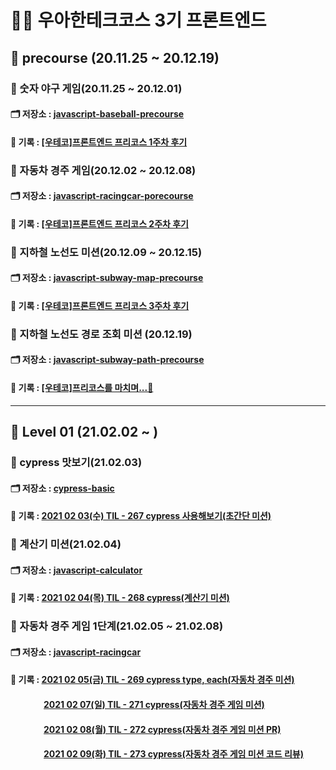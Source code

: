 # 🚀🚀 우아한테크코스 3기 프론트엔드

## 🌱 precourse (20.11.25 ~ 20.12.19)

### 🚀 숫자 야구 게임(20.11.25 ~ 20.12.01)

#### 🗂 저장소 : [javascript-baseball-precourse](https://github.com/YUJO42/javascript-baseball-precourse/tree/yujo42)

#### 📝 기록 : [[우테코]프론트엔드 프리코스 1주차 후기](https://velog.io/@yujo/%EC%9A%B0%ED%85%8C%EC%BD%94%ED%94%84%EB%A1%A0%ED%8A%B8%EC%97%94%EB%93%9C-%ED%94%84%EB%A6%AC%EC%BD%94%EC%8A%A4-1%EC%A3%BC%EC%B0%A8-%ED%9B%84%EA%B8%B0)

### 🚀 자동차 경주 게임(20.12.02 ~ 20.12.08)

#### 🗂 저장소 : [javascript-racingcar-porecourse](https://github.com/YUJO42/javascript-racingcar-precourse/tree/yujo42)

#### 📝 기록 : [[우테코]프론트엔드 프리코스 2주차 후기](https://velog.io/@yujo/woowa-precourse-week2)

### 🚀 지하철 노선도 미션(20.12.09 ~ 20.12.15)

#### 🗂 저장소 : [javascript-subway-map-precourse](https://github.com/YUJO42/javascript-subway-map-precourse/tree/yujo42)

#### 📝 기록 : [[우테코]프론트엔드 프리코스 3주차 후기](https://velog.io/@yujo/woowa-precourse-3)

### 🚀 지하철 노선도 경로 조회 미션 (20.12.19)

#### 🗂 저장소 : [javascript-subway-path-precourse](https://github.com/YUJO42/javascript-subway-path-precourse/tree/yujo42)

#### 📝 기록 : [[우테코]프리코스를 마치며...👋](https://velog.io/@yujo/woowahan-precourse-end)

---

## 🥚 Level 01 (21.02.02 ~ )

### 🚀 cypress 맛보기(21.02.03)

#### 🗂 저장소 : [cypress-basic](https://github.com/YUJO42/javascript-calculator/tree/yujo)  

#### 📝 기록 : [2021 02 03(수) TIL - 267 cypress 사용해보기(초간단 미션)](https://velog.io/@yujo/2021-02-03%EC%88%98-TIL-267-cypress-%EC%82%AC%EC%9A%A9%ED%95%B4%EB%B3%B4%EA%B8%B0)

### 🚀 계산기 미션(21.02.04)

#### 🗂 저장소 : [javascript-calculator](https://github.com/YUJO42/javascript-calculator/tree/yujo)  

#### 📝 기록 : [2021 02 04(목) TIL - 268 cypress(계산기 미션)](https://velog.io/@yujo/2021-02-04%EB%AA%A9-TIL-268-cypress%EA%B3%84%EC%82%B0%EA%B8%B0-%EB%AF%B8%EC%85%98)  

### 🚀 자동차 경주 게임 1단계(21.02.05 ~ 21.02.08)

#### 🗂 저장소 : [javascript-racingcar](https://github.com/YUJO42/javascript-racingcar/tree/yujo42)

#### 📝 기록 : [2021 02 05(금) TIL - 269 cypress type, each(자동차 경주 미션)](https://velog.io/@yujo/2021-02-05%EA%B8%88-TIL-269-cypress-type-each%EC%9E%90%EB%8F%99%EC%B0%A8-%EA%B2%BD%EC%A3%BC-%EB%AF%B8%EC%85%98)
#### &nbsp;&nbsp;&nbsp;&nbsp;&nbsp;&nbsp;&nbsp;&nbsp;&nbsp;&nbsp;&nbsp;&nbsp;&nbsp;&nbsp;&nbsp; [2021 02 07(일) TIL - 271 cypress(자동차 경주 게임 미션)](https://velog.io/@yujo/2021-02-07%EC%9D%BC-TIL-271-cypress%EC%9E%90%EB%8F%99%EC%B0%A8-%EA%B2%BD%EC%A3%BC-%EA%B2%8C%EC%9E%84-%EB%AF%B8%EC%85%98)
#### &nbsp;&nbsp;&nbsp;&nbsp;&nbsp;&nbsp;&nbsp;&nbsp;&nbsp;&nbsp;&nbsp;&nbsp;&nbsp;&nbsp;&nbsp; [2021 02 08(월) TIL - 272 cypress(자동차 경주 게임 미션 PR)](https://velog.io/@yujo/2021-02-08%EC%9B%94-TIL-272-cypress%EC%9E%90%EB%8F%99%EC%B0%A8-%EA%B2%BD%EC%A3%BC-%EA%B2%8C%EC%9E%84-%EB%AF%B8%EC%85%98)
#### &nbsp;&nbsp;&nbsp;&nbsp;&nbsp;&nbsp;&nbsp;&nbsp;&nbsp;&nbsp;&nbsp;&nbsp;&nbsp;&nbsp;&nbsp; [2021 02 09(화) TIL - 273 cypress(자동차 경주 게임 미션 코드 리뷰)](https://velog.io/@yujo/2021-02-09%ED%99%94-TIL-273-cypress%EC%9E%90%EB%8F%99%EC%B0%A8-%EA%B2%BD%EC%A3%BC-%EA%B2%8C%EC%9E%84-%EB%AF%B8%EC%85%98-%EC%BD%94%EB%93%9C-%EB%A6%AC%EB%B7%B0)
